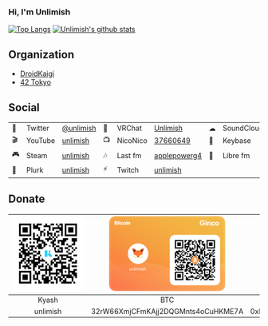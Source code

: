 ### Hi, I'm Unlimish

[![Top Langs](https://github-readme-stats.vercel.app/api/top-langs/?username=unlimish&layout=compact&langs_count=10&hide=shell)](https://github.com/anuraghazra/github-readme-stats) [![Unlimish's github stats](https://github-readme-stats.vercel.app/api?username=unlimish&count_private=true&show_icons=true&theme=buefy)](https://github.com/anuraghazra/github-readme-stats)

## Organization

- [DroidKaigi](https://github.com/droidkaigi)
- [42 Tokyo](https://github.com/42Paris)

## Social

|     |         |                                                    |     |          |                                                       |     |            |                                             |
| --- | ------- | -------------------------------------------------- | --- | -------- | ----------------------------------------------------- | --- | ---------- | ------------------------------------------- |
| 🐤   | Twitter | [@unlimish](https://twitter.com/unlimish)          | 💬   | VRChat   | [Unlimish](https://vrchat.com/home/user/usr_bcb7e2dc-874d-4fa2-89cf-bed2b119cd2a)| ☁   | SoundCloud | [unlimish](https://soundcloud.com/unlimish) |
| 🎬   | YouTube | [unlimish](https://www.youtube.com/c/unlimish)     | 📺   | NicoNico | [37660649](https://www.nicovideo.jp/user/37660649)    | 🔑   | Keybase    | [unlimish](https://keybase.io/unlimish)     |
| 🎮   | Steam   | [unlimish](https://steamcommunity.com/id/unlimish) | 🎶   | Last fm  | [applepowerg4](https://www.last.fm/user/applepowerg4) | 🎵   | Libre fm   | [unlimish](https://libre.fm/user/unlimish)  |
| 🐷   | Plurk   | [unlimish](https://www.plurk.com/unlimish)         | ⚡   | Twitch   | [unlimish](https://twitch.tv/unlimish)                |

## Donate
|                               <img src="https://github.com/unlimish/unlimish/blob/master/assets/kyash.jpg" height="150px">                               | <img src="https://github.com/unlimish/unlimish/blob/master/assets/btc.png" height="150px"> | <img src="https://github.com/unlimish/unlimish/blob/master/assets/eth.png" height="150px"> | <img src="https://github.com/unlimish/unlimish/blob/master/assets/xrp.png" height="150px"> |
| :------------------------------------------------------------------------------------------------------------------------------------------------------: | :----------------------------------------------------------------------------------------: | :----------------------------------------------------------------------------------------: | :----------------------------------------------------------------------------------------: |
|                                                                          Kyash                                                                           |                                            BTC                                             |                                            ETH                                             |                                            XRP                                             |
| &nbsp;&nbsp;&nbsp;&nbsp;&nbsp;&nbsp;&nbsp;&nbsp;&nbsp;&nbsp;&nbsp;&nbsp;unlimish&nbsp;&nbsp;&nbsp;&nbsp;&nbsp;&nbsp;&nbsp;&nbsp;&nbsp;&nbsp;&nbsp;&nbsp; |                             32rW66XmjCFmKAjj2DQGMnts4oCuHKME7A                             |                         0xD4211EDB01171ca587Fc654d9D32796b8Ddf34B9                         |                             rab1R7BQ1ETRHSW6srhLMcfPvVHcJdfHR5                             |
